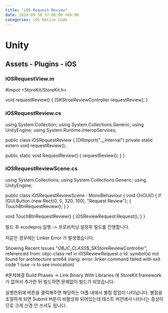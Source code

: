 ```yaml
---
title: "iOS Request Review"
date: 2018-05-30 17:08:00 +09:00
categories: iOS Native Code
---
```


# Unity
## Assets - Plugins - iOS
### iOSRequestView.m

#impot <StoreKit/StoreKit.h>

void requestReview()
{
  [SKStroeReviewController requestReview];
}

### iOSRequestReview.cs

using System.Collection;
using System.Collections.Generic;
using UnityEngine;
using System.Runtime.interopServices;

public class iOSRequestReview
{
  [DllImport("__Internal")
  private static extern void requestReview();
  
  public static void RequestReview()
  {
    requestReview();
  }
}

### iOSRequestReviewScene.cs
using System.Collections;
using System.Collections.Generic;
using UnityEngine;

public class iOSRequestReviewScene : MonoBehaviour
{
  void OnGUI()
  {
    if (GUI.Button (new Rect(0, 0, 320, 100), "Request Review");
    {
      TouchBtnRequestReview();
    }
  }
  
  void TouchBtnRequestReview()
  {
    iOSReviewRequest.Request();
  }
}

빌드 후 xcodeproj 실행 -> 프로비저닝 설정후 빌드를 진행합니다.

저같은 경우에는 Linker Error 가 발생했습니다.

Showing Recent Issues
  "_OBJC_CLASS_$_SKStoreReviewController", referenced from:
  objc-class-ref in iOSReviewRequest.o
  ld: symbol(s) not found for architecture arm64
  clang: error: linker command failed with exit code 1 (use -v to see invocation)
  
#문제해결
Build Phases -> Link Binary With Libraries 에 StoreKit.framework 가 없어서 추가한 뒤 빌드하면 문제없이 빌드가 되었습니다.


실행한뒤에 버튼을 클릭해주면 해당하는 어플 내에서 별점 팝업이 나타납니다.
별점을 조절하게 되면 Submit 버튼이 비활성화 되어있는데 테스트 버전에서 나타나는 증상이므로 크게 신경 안 쓰셔도 됩니다.
